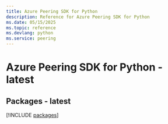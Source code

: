 ```yaml
---
title: Azure Peering SDK for Python
description: Reference for Azure Peering SDK for Python
ms.date: 05/15/2025
ms.topic: reference
ms.devlang: python
ms.service: peering
---
```

# Azure Peering SDK for Python - latest
## Packages - latest
[!INCLUDE [packages](peering-index.md)]
